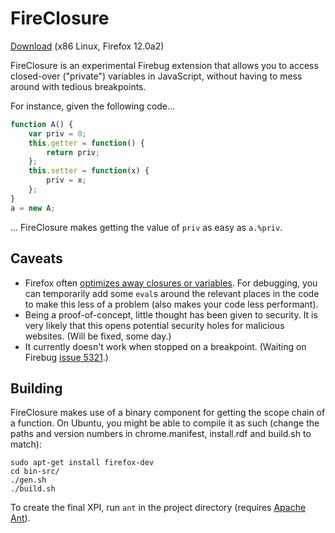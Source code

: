 FireClosure
===========
[Download](http://simonsoftware.se/other/fb/fireclosure-1.xpi) (x86 Linux, Firefox 12.0a2)

FireClosure is an experimental Firebug extension that allows you to access closed-over ("private") variables in JavaScript, without having to mess around with tedious breakpoints.

For instance, given the following code...

``` javascript
function A() {
    var priv = 0;
    this.getter = function() {
        return priv;
    };
    this.setter = function(x) {
        priv = x;
    };
}
a = new A;
```
... FireClosure makes getting the value of `priv` as easy as `a.%priv`.

Caveats
-------
- Firefox often [optimizes away closures or variables](https://developer.mozilla.org/En/SpiderMonkey/Internals/Functions#Script_functions). For debugging, you can temporarily add some `eval`s around the relevant places in the code to make this less of a problem (also makes your code less performant).
- Being a proof-of-concept, little thought has been given to security. It is very likely that this opens potential security holes for malicious websites. (Will be fixed, some day.)
- It currently doesn't work when stopped on a breakpoint. (Waiting on Firebug [issue 5321](http://code.google.com/p/fbug/issues/detail?id=5321).)

Building
--------
FireClosure makes use of a binary component for getting the scope chain of a function. On Ubuntu, you might be able to compile it as such (change the paths and version numbers in chrome.manifest, install.rdf and build.sh to match):

```
sudo apt-get install firefox-dev
cd bin-src/
./gen.sh
./build.sh
```

To create the final XPI, run `ant` in the project directory (requires [Apache Ant](http://ant.apache.org/)).
